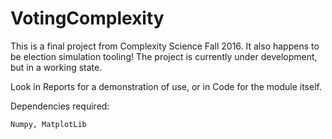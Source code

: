 # VotingComplexity
This is a final project from Complexity Science Fall 2016. It also happens to be election simulation tooling! The project is currently under development, but in a working state.

Look in Reports for a demonstration of use, or in Code for the module itself.

Dependencies required:
```
Numpy, MatplotLib
```

